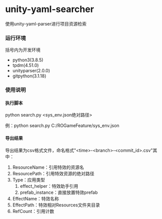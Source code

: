 # unity-yaml-searcher
使用unity-yaml-parser进行项目资源检索

### 运行环境

括号内为开发环境

- python3(3.8.5)
- tpdm(4.51.0)
- unityparser(2.0.0)
- gitpython(3.1.18)

### 使用说明

#### 执行脚本

python search.py <sys_env.json绝对路径>

例：python search.py C:/ROGameFeature/sys_env.json

#### 导出结果

导出结果为csv格式文件，命名格式"\<time\>-\<branch\>-\<commit_id\>.csv"其中：

1. ResourceName：引用特效的资源名
2. ResourcePath：引用特效资源的绝对路径
3. Type：应用类型
   1. effect_helper：特效助手引用
   2. prefab_instance：直接放置特效prefab
4. EffectName：特效名称
5. EffectPath：特效相对Resources文件夹目录
6. RefCount：引用计数
